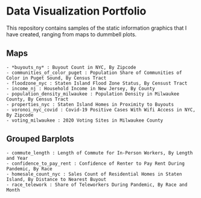 # Data Visualization Portfolio

This repository contains samples of the static information graphics that I have created, ranging from maps to dummbell plots.

## Maps

    - *buyouts_ny* : Buyout Count in NYC, By Zipcode
    - communities_of_color_puget : Population Share of Communities of Color in Puget Sound, By Census Tract
    - floodzone_nyc : Staten Island Flood Zone Status, By Censust Tract
    - income_nj : Household Income in New Jersey, By County
    - population_density_milwaukee : Population Density in Milwaukee County, By Census Tract
    - properties_nyc : Staten Island Homes in Proximity to Buyouts
    - voronoi_nyc_covid : Covid-19 Positive Cases With Wifi Access in NYC, By Zipcode
    - voting_milwaukee : 2020 Voting Sites in Milwaukee County

## Grouped Barplots

    - commute_length : Length of Commute for In-Person Workers, By Length and Year
    - confidence_to_pay_rent : Confidence of Renter to Pay Rent During Pandemic, By Race
    - homesale_count_nyc : Sales Count of Residential Homes in Staten Island, By Distance to Nearest Buyout
    - race_telework : Share of Teleworkers During Pandemic, By Race and Month
